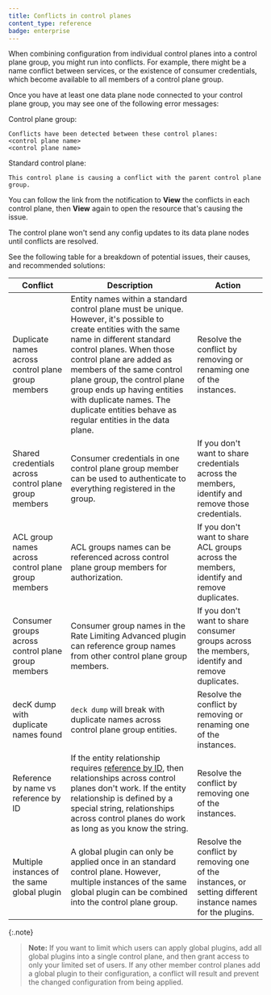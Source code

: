 ```yaml
---
title: Conflicts in control planes
content_type: reference
badge: enterprise
---
```


When combining configuration from individual control planes into a control 
plane group, you might run into conflicts.
For example, there might be a name conflict between services, or the existence 
of consumer credentials, which become available to all members of a control plane group.

Once you have at least one data plane node connected to your control plane group, 
you may see one of the following error messages:

Control plane group:

```
Conflicts have been detected between these control planes: 
<control plane name>
<control plane name>
```

Standard control plane:
```
This control plane is causing a conflict with the parent control plane group.
```

You can follow the link from the notification to **View** the conflicts in each control plane, 
then **View** again to open the resource that's causing the issue.

The control plane won't send any config updates to its data plane nodes until conflicts are resolved.

See the following table for a breakdown of potential issues, their causes, and recommended solutions:

Conflict | Description | Action
-----------|-------------|--------
Duplicate names across control plane group members | Entity names within a standard control plane must be unique. However, it's possible to create entities with the same name in different standard control planes. When those control plane are added as members of the same control plane group, the control plane group ends up having entities with duplicate names. The duplicate entities behave as regular entities in the data plane. | Resolve the conflict by removing or renaming one of the instances.
Shared credentials across control plane group members | Consumer credentials in one control plane group member can be used to authenticate to everything registered in the group.| If you don't want to share credentials across the members, identify and remove those credentials.
ACL group names across control plane group members | ACL groups names can be referenced across control plane group members for authorization. | If you don't want to share ACL groups across the members, identify and remove duplicates.
Consumer groups across control plane group members | Consumer group names in the Rate Limiting Advanced plugin can reference group names from other control plane group members.| If you don't want to share consumer groups across the members, identify and remove duplicates.
decK dump with duplicate names found | `deck dump` will break with duplicate names across control plane group entities. | Resolve the conflict by removing or renaming one of the instances.
Reference by name vs reference by ID | If the entity relationship requires [reference by ID](/konnect/gateway-manager/control-plane-groups/#configuring-core-entities), then relationships across control planes don't work. If the entity relationship is defined by a special string, relationships across control planes do work as long as you know the string. | Resolve the conflict by removing one of the instances.
Multiple instances of the same global plugin | A global plugin can only be applied once in an standard control plane. However, multiple instances of the same global plugin can be combined into the control plane group. | Resolve the conflict by removing one of the instances, or setting different instance names for the plugins.

{:.note}
> **Note:** If you want to limit which users can apply global plugins, add all global plugins into a single control plane, and then grant access to only your limited set of users. If any other member control planes add a global plugin to their configuration, a conflict will result and prevent the changed configuration from being applied.
